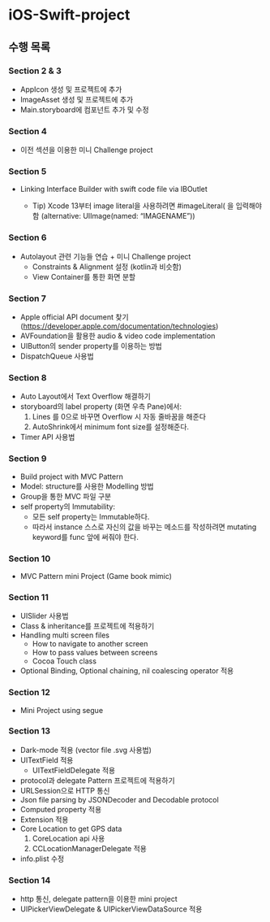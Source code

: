 # iOS-Swift-project


## 수행 목록
### Section 2 & 3
- AppIcon 생성 및 프로젝트에 추가
- ImageAsset 생성 및 프로젝트에 추가
- Main.storyboard에 컴포넌트 추가 및 수정

### Section 4
- 이전 섹션을 이용한 미니 Challenge project

### Section 5
- Linking Interface Builder with swift code file via IBOutlet

    - Tip) Xcode 13부터 image literal을 사용하려면 #imageLiteral( 을 입력해야함 (alternative: UIImage(named: “IMAGENAME”))

### Section 6
- Autolayout 관련 기능들 연습 + 미니 Challenge project
    - Constraints & Alignment 설정 (kotlin과 비슷함)
    - View Container를 통한 화면 분할
 

### Section 7
- Apple official API document 찾기 (https://developer.apple.com/documentation/technologies)
- AVFoundation을 활용한 audio & video code implementation
- UIButton의 sender property를 이용하는 방법 
- DispatchQueue 사용법 

### Section 8
- Auto Layout에서 Text Overflow 해결하기
- storyboard의 label property (화면 우측 Pane)에서: 
    1. Lines 를 0으로 바꾸면 Overflow 시 자동 줄바꿈을 해준다
    2. AutoShrink에서 minimum font size를 설정해준다.
- Timer API 사용법

### Section 9
- Build project with MVC Pattern
- Model: structure를 사용한 Modelling 방법
- Group을 통한 MVC 파일 구분
- self property의 Immutability:
    - 모든 self property는 Immutable하다.
    - 따라서 instance 스스로 자신의 값을 바꾸는 메소드를 작성하려면 mutating keyword를 func 앞에 써줘야 한다.

### Section 10
- MVC Pattern mini Project (Game book mimic)

### Section 11
- UISlider 사용법
- Class & inheritance를 프로젝트에 적용하기
- Handling multi screen files 
    - How to navigate to another screen
    - How to pass values between screens
    - Cocoa Touch class
- Optional Binding, Optional chaining, nil coalescing operator 적용

### Section 12
- Mini Project using segue

### Section 13
- Dark-mode 적용 (vector file .svg 사용법)
- UITextField 적용
    - UITextFieldDelegate 적용
- protocol과 delegate Pattern 프로젝트에 적용하기
- URLSession으로 HTTP 통신
- Json file parsing by JSONDecoder and Decodable protocol
- Computed property 적용
- Extension 적용
- Core Location to get GPS data
    1. CoreLocation api 사용
    2. CCLocationManagerDelegate 적용
- info.plist 수정

### Section 14
- http 통신, delegate pattern을 이용한 mini project
- UIPickerViewDelegate & UIPickerViewDataSource 적용
